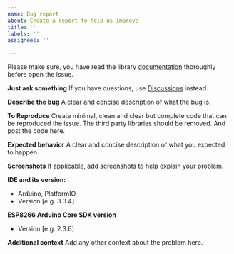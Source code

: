 ```yaml
---
name: Bug report
about: Create a report to help us improve
title: ''
labels: ''
assignees: ''

---
```


Please make sure, you have read the library [documentation](https://github.com/mobizt/ReadyMail) thoroughly before open the issue.

**Just ask something**
If you have questions, use [Discussions](https://github.com/mobizt/ReadyMail/discussions) instead. 

**Describe the bug**
A clear and concise description of what the bug is.

**To Reproduce**
Create minimal, clean and clear but complete code that can be reproduced the issue.
The third party libraries should be removed.
And post the code here.


**Expected behavior**
A clear and concise description of what you expected to happen.

**Screenshots**
If applicable, add screenshots to help explain your problem.

**IDE and its version:**
 - Arduino, PlatformIO
 - Version [e.g. 3.3.4]

**ESP8266 Arduino Core SDK version**
 - Version [e.g. 2.3.6]

**Additional context**
Add any other context about the problem here.
